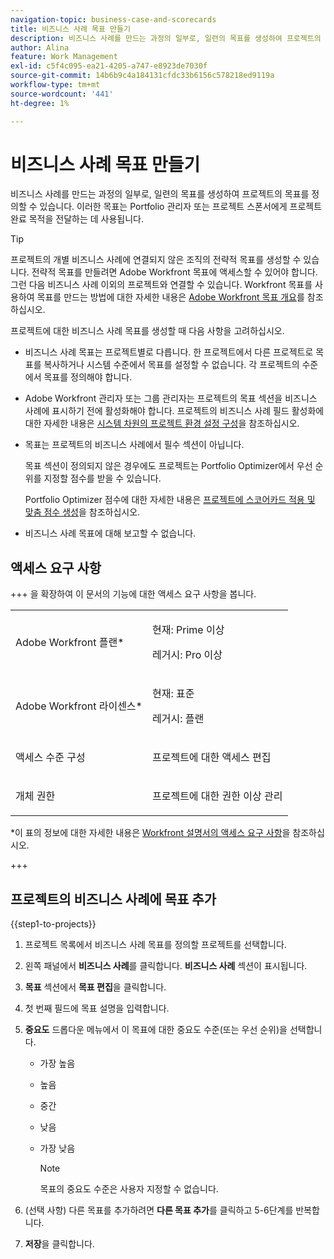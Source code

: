```yaml
---
navigation-topic: business-case-and-scorecards
title: 비즈니스 사례 목표 만들기
description: 비즈니스 사례를 만드는 과정의 일부로, 일련의 목표를 생성하여 프로젝트의 목표를 정의할 수 있습니다. 비즈니스 사례 목표는 프로젝트 완료를 위해 Portfolio 관리자 또는 프로젝트 스폰서와 통신하는 데 사용됩니다.
author: Alina
feature: Work Management
exl-id: c5f4c095-ea21-4205-a747-e8923de7030f
source-git-commit: 14b6b9c4a184131cfdc33b6156c578218ed9119a
workflow-type: tm+mt
source-wordcount: '441'
ht-degree: 1%

---
```


# 비즈니스 사례 목표 만들기

<!-- Audited: 6/2025 -->

비즈니스 사례를 만드는 과정의 일부로, 일련의 목표를 생성하여 프로젝트의 목표를 정의할 수 있습니다. 이러한 목표는 Portfolio 관리자 또는 프로젝트 스폰서에게 프로젝트 완료 목적을 전달하는 데 사용됩니다.

<!--
<p data-mc-conditions="QuicksilverOrClassic.Draft mode">(NOTE: below snippet: NWE only, not classic)</p>
-->

>[!TIP]
>
>프로젝트의 개별 비즈니스 사례에 연결되지 않은 조직의 전략적 목표를 생성할 수 있습니다. 전략적 목표를 만들려면 Adobe Workfront 목표에 액세스할 수 있어야 합니다. 그런 다음 비즈니스 사례 이외의 프로젝트와 연결할 수 있습니다. Workfront 목표를 사용하여 목표를 만드는 방법에 대한 자세한 내용은 [Adobe Workfront 목표 개요](../../../workfront-goals/goal-management/wf-goals-overview.md)를 참조하십시오.

프로젝트에 대한 비즈니스 사례 목표를 생성할 때 다음 사항을 고려하십시오.

* 비즈니스 사례 목표는 프로젝트별로 다릅니다. 한 프로젝트에서 다른 프로젝트로 목표를 복사하거나 시스템 수준에서 목표를 설정할 수 없습니다. 각 프로젝트의 수준에서 목표를 정의해야 합니다.
* Adobe Workfront 관리자 또는 그룹 관리자는 프로젝트의 목표 섹션을 비즈니스 사례에 표시하기 전에 활성화해야 합니다. 프로젝트의 비즈니스 사례 필드 활성화에 대한 자세한 내용은 [시스템 차원의 프로젝트 환경 설정 구성](../../../administration-and-setup/set-up-workfront/configure-system-defaults/set-project-preferences.md)을 참조하십시오.

* 목표는 프로젝트의 비즈니스 사례에서 필수 섹션이 아닙니다.

  목표 섹션이 정의되지 않은 경우에도 프로젝트는 Portfolio Optimizer에서 우선 순위를 지정할 점수를 받을 수 있습니다.

  Portfolio Optimizer 점수에 대한 자세한 내용은 [프로젝트에 스코어카드 적용 및 맞춤 점수 생성](../../../manage-work/projects/define-a-business-case/apply-scorecard-to-project-to-generate-alignment-score.md)을 참조하십시오.

* 비즈니스 사례 목표에 대해 보고할 수 없습니다.

## 액세스 요구 사항

+++ 을 확장하여 이 문서의 기능에 대한 액세스 요구 사항을 봅니다.

<table style="table-layout:auto"> 
 <col> 
 </col> 
 <col> 
 </col> 
 <tbody> 
  <tr> 
   <td role="rowheader"><p>Adobe Workfront 플랜*</p></td> 
   <td> <p>현재: Prime 이상</p>
   <p>레거시: Pro 이상</p>  </td> 
  </tr> 
  <tr> 
   <td role="rowheader"><p>Adobe Workfront 라이센스*</p></td>
   <td> 
   <p>현재: 표준</p> 
   <p>레거시: 플랜 </p> 
   </td> 
  </tr> 
  <tr> 
   <td role="rowheader">액세스 수준 구성</td> 
   <td> <p>프로젝트에 대한 액세스 편집</p> </td> 
  </tr> 
  <tr> 
   <td role="rowheader"><p>개체 권한</p></td> 
   <td> <p>프로젝트에 대한 권한 이상 관리</p> </td> 
  </tr> 
 </tbody> 
</table>

*이 표의 정보에 대한 자세한 내용은 [Workfront 설명서의 액세스 요구 사항](/help/quicksilver/administration-and-setup/add-users/access-levels-and-object-permissions/access-level-requirements-in-documentation.md)을 참조하십시오.

+++

## 프로젝트의 비즈니스 사례에 목표 추가

{{step1-to-projects}}

1. 프로젝트 목록에서 비즈니스 사례 목표를 정의할 프로젝트를 선택합니다.
1. 왼쪽 패널에서 **비즈니스 사례**&#x200B;를 클릭합니다. **비즈니스 사례** 섹션이 표시됩니다.

   <!--![Business case info](assets/business-case-page-info-goals-expenses-nwe-350x123.png)-->

1. **목표** 섹션에서 **목표 편집**&#x200B;을 클릭합니다.

1. 첫 번째 필드에 목표 설명을 입력합니다.

1. **중요도** 드롭다운 메뉴에서 이 목표에 대한 중요도 수준(또는 우선 순위)을 선택합니다.

   * 가장 높음
   * 높음
   * 중간
   * 낮음
   * 가장 낮음

     <!--![Importance](assets/g1-350x76.png)-->

     >[!NOTE]
     >
     >목표의 중요도 수준은 사용자 지정할 수 없습니다.

1. (선택 사항) 다른 목표를 추가하려면 **다른 목표 추가**&#x200B;를 클릭하고 5-6단계를 반복합니다.

1. **저장**&#x200B;을 클릭합니다.
